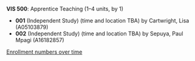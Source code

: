 **VIS 500**: Apprentice Teaching (1–4 units, by 1)

- **001** (Independent Study) (time and location TBA) by Cartwright, Lisa (A05103879)
- **002** (Independent Study) (time and location TBA) by Sepuya, Paul Mpagi (A16182857)

[Enrollment numbers over time](./VIS500.tsv)

